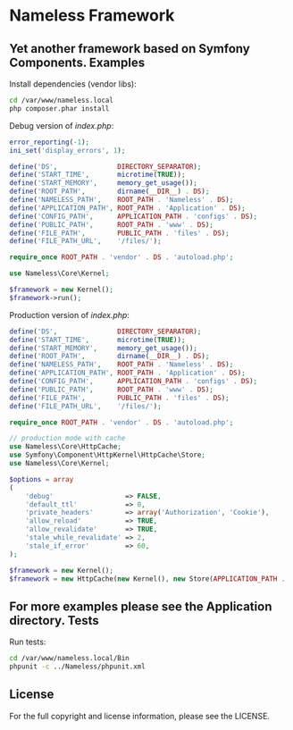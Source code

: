 Nameless Framework
==================
Yet another framework based on Symfony Components.
Examples
--------
Install dependencies (vendor libs):
```bash
cd /var/www/nameless.local
php composer.phar install
```
Debug version of *index.php*:
```php
error_reporting(-1);
ini_set('display_errors', 1);

define('DS',               DIRECTORY_SEPARATOR);
define('START_TIME',       microtime(TRUE));
define('START_MEMORY',     memory_get_usage());
define('ROOT_PATH',        dirname(__DIR__) . DS);
define('NAMELESS_PATH',    ROOT_PATH . 'Nameless' . DS);
define('APPLICATION_PATH', ROOT_PATH . 'Application' . DS);
define('CONFIG_PATH',      APPLICATION_PATH . 'configs' . DS);
define('PUBLIC_PATH',      ROOT_PATH . 'www' . DS);
define('FILE_PATH',        PUBLIC_PATH . 'files' . DS);
define('FILE_PATH_URL',    '/files/');

require_once ROOT_PATH . 'vendor' . DS . 'autoload.php';

use Nameless\Core\Kernel;

$framework = new Kernel();
$framework->run();
```
Production version of *index.php*:
```php
define('DS',               DIRECTORY_SEPARATOR);
define('START_TIME',       microtime(TRUE));
define('START_MEMORY',     memory_get_usage());
define('ROOT_PATH',        dirname(__DIR__) . DS);
define('NAMELESS_PATH',    ROOT_PATH . 'Nameless' . DS);
define('APPLICATION_PATH', ROOT_PATH . 'Application' . DS);
define('CONFIG_PATH',      APPLICATION_PATH . 'configs' . DS);
define('PUBLIC_PATH',      ROOT_PATH . 'www' . DS);
define('FILE_PATH',        PUBLIC_PATH . 'files' . DS);
define('FILE_PATH_URL',    '/files/');

require_once ROOT_PATH . 'vendor' . DS . 'autoload.php';

// production mode with cache
use Nameless\Core\HttpCache;
use Symfony\Component\HttpKernel\HttpCache\Store;
use Nameless\Core\Kernel;

$options = array
(
	'debug'                  => FALSE,
	'default_ttl'            => 0,
	'private_headers'        => array('Authorization', 'Cookie'),
	'allow_reload'           => TRUE,
	'allow_revalidate'       => TRUE,
	'stale_while_revalidate' => 2,
	'stale_if_error'         => 60,
);

$framework = new Kernel();
$framework = new HttpCache(new Kernel(), new Store(APPLICATION_PATH . 'cache'), NULL, $options);
```
For more examples please see the Application directory.
Tests
-----
Run tests:
```bash
cd /var/www/nameless.local/Bin
phpunit -c ../Nameless/phpunit.xml
```
License
-------
For the full copyright and license information, please see the LICENSE.